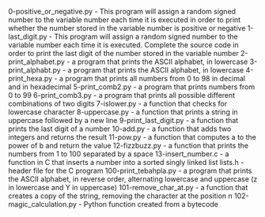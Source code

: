 0-positive_or_negative.py - This program will assign a random signed number to the variable number each time it is executed in order to print whether the number stored in the variable number is positive or negative
1-last_digit.py - This program will assign a random signed number to the variable number each time it is executed. Complete the source code in order to print the last digit of the number stored in the variable number
2-print_alphabet.py -  a program that prints the ASCII alphabet, in lowercase
3-print_alphabt.py - a program that prints the ASCII alphabet, in lowercase
4-print_hexa.py - a program that prints all numbers from 0 to 98 in decimal and in hexadecimal
5-print_comb2.py - a program that prints numbers from 0 to 99
6-print_comb3.py - a program that prints all possible different combinations of two digits
7-islower.py - a function that checks for lowercase character
8-uppercase.py - a function that prints a string in uppercase followed by a new line
9-print_last_digit.py - a function that prints the last digit of a number
10-add.py - a function that adds two integers and returns the result
11-pow.py - a function that computes a to the power of b and return the value
12-fizzbuzz.py - a function that prints the numbers from 1 to 100 separated by a space
13-insert_number.c - a function in C that inserts a number into a sorted singly linked list
lists.h - header file for the C program
100-print_tebahpla.py - a program that prints the ASCII alphabet, in reverse order, alternating lowercase and uppercase (z in lowercase and Y in uppercase)
101-remove_char_at.py - a function that creates a copy of the string, removing the character at the position n
102-magic_calculation.py - Python function created from a bytecode
